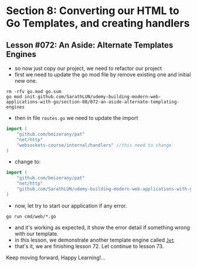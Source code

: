 # Section 8: Converting our HTML to Go Templates, and creating handlers

## Lesson #072: An Aside: Alternate Templates Engines

- so now just copy our project, we need to refactor our project
- first we need to update the go mod file by remove existing one and initial new one.

```shell
rm -rfv go.mod go.sum
go mod init github.com/SarathLUN/udemy-building-modern-web-applications-with-go/section-08/072-an-aside-alternate-templating-engines
```

- then in file `routes.go` we need to update the import 

```go
import (
	"github.com/bmizerany/pat"
	"net/http"
	"websockets-course/internal/handlers" //this need to change
)
```

- change to:

```go
import (
	"github.com/bmizerany/pat"
	"net/http"
	"github.com/SarathLUN/udemy-building-modern-web-applications-with-go/section-08/072-an-aside-alternate-templating-engines/internal/handlers" //changed to this.
)
```

- now, let try to start our application if any error.

```shell
go run cmd/web/*.go
```

- and it's working as expected, it show the error detail if something wrong with our template.
- in this lesson, we demonstrate another template engine called [`Jet`](https://github.com/CloudyKit/jet)
- that's it, we are finishing lesson 72. Let continue to lesson 73.

Keep moving forward, Happy Learning!...

